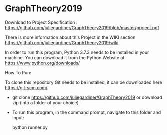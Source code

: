 # GraphTheory2019 


Download to Project Specification : https://github.com/juliegardiner/GraphTheory2019/blob/master/project.pdf

There is more information about this Project in the WIKI section https://github.com/juliegardiner/GraphTheory2019/wiki 

In order to run this program, Python 3.7.3 needs to be installed in your machine. You can download it from the Python Website at  https://www.python.org/downloads/


How To Run:

To clone this repository Git needs to be installed, it can be downloaded here https://git-scm.com/
- git clone  https://github.com/juliegardiner/GraphTheory2019 or download zip (into a folder of your choice).

- To run this program, in the command prompt, navigate to this folder and input:
 
  python runner.py
 
